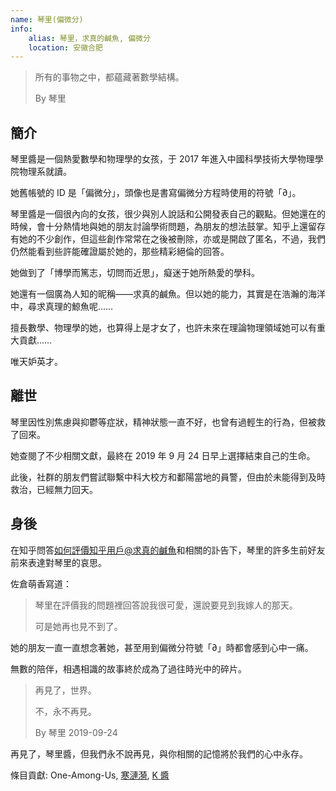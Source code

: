 ```yaml
---
name: 琴里(偏微分)
info:
    alias: 琴里，求真的鹹魚, 偏微分
    location: 安徽合肥
---
```


> 所有的事物之中，都蘊藏著數學結構。
>
> By 琴里

## 簡介

琴里醬是一個熱愛數學和物理學的女孩，于 2017 年進入中國科學技術大學物理學院物理系就讀。

她舊帳號的 ID 是「偏微分」，頭像也是書寫偏微分方程時使用的符號「∂」。

琴里醬是一個很內向的女孩，很少與別人說話和公開發表自己的觀點。但她還在的時候，會十分熱情地與她的朋友討論學術問題，為朋友的想法鼓掌。知乎上還留存有她的不少創作，但這些創作常常在之後被刪除，亦或是開啟了匿名，不過，我們仍然能看到些許能確證屬於她的，那些精彩絕倫的回答。

她做到了「博學而篤志，切問而近思」，癡迷于她所熱愛的學科。

她還有一個廣為人知的昵稱——求真的鹹魚。但以她的能力，其實是在浩瀚的海洋中，尋求真理的鯨魚呢……

擅長數學、物理學的她，也算得上是才女了，也許未來在理論物理領域她可以有重大貢獻……

唯天妒英才。

## 離世

琴里因性別焦慮與抑鬱等症狀，精神狀態一直不好，也曾有過輕生的行為，但被救了回來。

她查閱了不少相關文獻，最終在 2019 年 9 月 24 日早上選擇結束自己的生命。

此後，社群的朋友們嘗試聯繫中科大校方和鄱陽當地的員警，但由於未能得到及時救治，已經無力回天。

## 身後

在知乎問答[如何評價知乎用戶@求真的鹹魚](https://www.zhihu.com/question/347747351)和相關的訃告下，琴里的許多生前好友前來表達對琴里的哀思。

佐倉萌香寫道：

> 琴里在評價我的問題裡回答說我很可愛，還說要見到我嫁人的那天。
>
> 可是她再也見不到了。

她的朋友一直一直想念著她，甚至用到偏微分符號「∂」時都會感到心中一痛。

無數的陪伴，相遇相識的故事終於成為了過往時光中的碎片。

> 再見了，世界。
>
> 不，永不再見。
>
> By 琴里 2019-09-24

再見了，琴里醬，但我們永不說再見，與你相關的記憶將於我們的心中永存。

<!-- May her memory be eternal -->

條目貢獻: One-Among-Us, [寒漣漪](http://twitter.com/HANLIANYI520), [K 醬](https://github.com/KristallWang)

